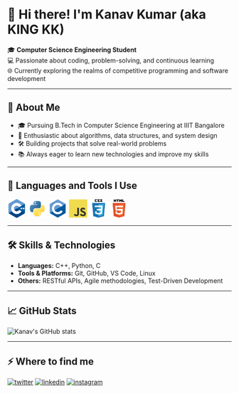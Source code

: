 # 👋 Hi there! I'm **Kanav Kumar** (aka **KING KK**)

🎓 **Computer Science Engineering Student**  
💻 Passionate about coding, problem-solving, and continuous learning  
🌐 Currently exploring the realms of competitive programming and software development

---

## 🚀 About Me

- 🎓 Pursuing B.Tech in Computer Science Engineering at IIIT Bangalore
- 🧠 Enthusiastic about algorithms, data structures, and system design
- 🛠️ Building projects that solve real-world problems
- 📚 Always eager to learn new technologies and improve my skills

---

<h2>🚀 Languages and Tools I Use</h2>

<p>
<a target="_blank" href="https://raw.githubusercontent.com/devicons/devicon/master/icons/cplusplus/cplusplus-original.svg" style="display: inline-block;"><img src="https://raw.githubusercontent.com/devicons/devicon/master/icons/cplusplus/cplusplus-original.svg" alt="cplusplus" width="42" height="42" /></a>
<a target="_blank" href="https://raw.githubusercontent.com/devicons/devicon/master/icons/python/python-original.svg" style="display: inline-block;"><img src="https://raw.githubusercontent.com/devicons/devicon/master/icons/python/python-original.svg" alt="python" width="42" height="42" /></a>
<a target="_blank" href="https://raw.githubusercontent.com/devicons/devicon/master/icons/c/c-original.svg" style="display: inline-block;"><img src="https://raw.githubusercontent.com/devicons/devicon/master/icons/c/c-original.svg" alt="c" width="42" height="42" /></a>
<a target="_blank" href="https://raw.githubusercontent.com/devicons/devicon/master/icons/javascript/javascript-original.svg" style="display: inline-block;"><img src="https://raw.githubusercontent.com/devicons/devicon/master/icons/javascript/javascript-original.svg" alt="javascript" width="42" height="42" /></a>
<a target="_blank" href="https://raw.githubusercontent.com/devicons/devicon/master/icons/css3/css3-original-wordmark.svg" style="display: inline-block;"><img src="https://raw.githubusercontent.com/devicons/devicon/master/icons/css3/css3-original-wordmark.svg" alt="css3" width="42" height="42" /></a>
<a target="_blank" href="https://raw.githubusercontent.com/devicons/devicon/master/icons/html5/html5-original-wordmark.svg" style="display: inline-block;"><img src="https://raw.githubusercontent.com/devicons/devicon/master/icons/html5/html5-original-wordmark.svg" alt="html5" width="42" height="42" /></a>
</p>

---

## 🛠️ Skills & Technologies

- **Languages:** C++, Python, C
- **Tools & Platforms:** Git, GitHub, VS Code, Linux
- **Others:** RESTful APIs, Agile methodologies, Test-Driven Development

---

## 📈 GitHub Stats

![Kanav's GitHub stats](https://github-readme-stats.vercel.app/api?username=KINGKK-007&show_icons=true&theme=radical)

---

<h2>⚡️ Where to find me</h2>

<p>
<a target="_blank" href="https://twitter.com/KanavKumar007" style="display: inline-block;"><img src="https://img.shields.io/badge/twitter-x?style=for-the-badge&logo=x&logoColor=white&color=%230f1419" alt="twitter" /></a>
<a target="_blank" href="https://www.linkedin.com/in/kanav-kumar-b655962b5" style="display: inline-block;"><img src="https://img.shields.io/badge/linkedin-logo?style=for-the-badge&logo=linkedin&logoColor=white&color=%230a77b6" alt="linkedin" /></a>
<a target="_blank" href="https://www.instagram.com/kanavvkumarr" style="display: inline-block;"><img src="https://img.shields.io/badge/instagram-logo?style=for-the-badge&logo=instagram&logoColor=white&color=%23F35369" alt="instagram" /></a>
</p>
